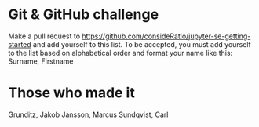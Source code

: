 # Git & GitHub challenge
Make a pull request to https://github.com/consideRatio/jupyter-se-getting-started and add yourself to this list. To be accepted, you must add yourself to the list based on alphabetical order and format your name like this: Surname, Firstname

# Those who made it
Grunditz, Jakob
Jansson, Marcus
Sundqvist, Carl
